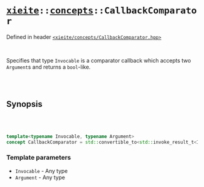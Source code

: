# [`xieite`](../../README.md)`::`[`concepts`](../../docs/concepts.md)`::CallbackComparator`
Defined in header [`<xieite/concepts/CallbackComparator.hpp>`](../../include/xieite/concepts/CallbackComparator.hpp)

<br/>

Specifies that type `Invocable` is a comparator callback which accepts two `Argument`s and returns a `bool`-like.

<br/><br/>

## Synopsis

<br/><br/>

```cpp
template<typename Invocable, typename Argument>
concept CallbackComparator = std::convertible_to<std::invoke_result_t<Invocable, Argument, Argument>, bool>;
```
### Template parameters
- `Invocable` - Any type
- `Argument` - Any type
